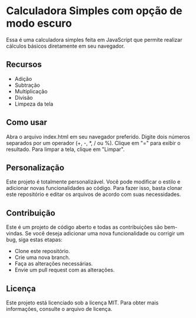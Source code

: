 # Calculadora Simples com opção de modo escuro
Essa é uma calculadora simples feita em JavaScript que permite realizar cálculos básicos diretamente em seu navegador.

## Recursos
- Adição
- Subtração
- Multiplicação
- Divisão
- Limpeza da tela

## Como usar
Abra o arquivo index.html em seu navegador preferido.
Digite dois números separados por um operador (+, -, *, / ou %).
Clique em "=" para exibir o resultado.
Para limpar a tela, clique em "Limpar".

## Personalização
Este projeto é totalmente personalizável. Você pode modificar o estilo e adicionar novas funcionalidades ao código. Para fazer isso, basta clonar este repositório e editar os arquivos de acordo com suas necessidades.

## Contribuição
Este é um projeto de código aberto e todas as contribuições são bem-vindas. Se você deseja adicionar uma nova funcionalidade ou corrigir um bug, siga estas etapas:

- Clone este repositório.
- Crie uma nova branch.
- Faça as alterações necessárias.
- Envie um pull request com as alterações.

## Licença
Este projeto está licenciado sob a licença MIT. Para obter mais informações, consulte o arquivo de licença.
